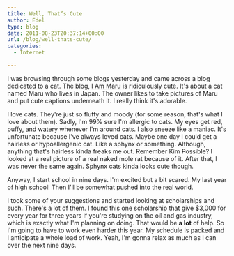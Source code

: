 ```yaml
---
title: Well, That’s Cute
author: Edel
type: blog
date: 2011-08-23T20:37:14+00:00
url: /blog/well-thats-cute/
categories:
  - Internet

---
```

I was browsing through some blogs yesterday and came across a blog dedicated to a cat. The blog, [I Am Maru][1] is ridiculously cute. It's about a cat named Maru who lives in Japan. The owner likes to take pictures of Maru and put cute captions underneath it. I really think it's adorable.

I love cats. They're just so fluffy and moody (for some reason, that's what I love about them). Sadly, I'm 99% sure I'm allergic to cats. My eyes get red, puffy, and watery whenever I'm around cats. I also sneeze like a maniac. It's unfortunate because I've always loved cats. Maybe one day I could get a hairless or hypoallergenic cat. Like a sphynx or something. Although, anything that's hairless kinda freaks me out. Remember Kim Possible? I looked at a real picture of a real naked mole rat because of it. After that, I was never the same again. Sphynx cats kinda looks cute though.

Anyway, I start school in nine days. I'm excited but a bit scared. My last year of high school! Then I'll be somewhat pushed into the real world.

I took some of your suggestions and started looking at scholarships and such. There's a lot of them. I found this one scholarship that give $3,000 for every year for three years if you're studying on the oil and gas industry, which is exactly what I'm planning on doing. That would be **a lot** of help. So I'm going to have to work even harder this year. My schedule is packed and I anticipate a whole load of work. Yeah, I'm gonna relax as much as I can over the next nine days.




 [1]: http://sisinmaru.blog17.fc2.com/